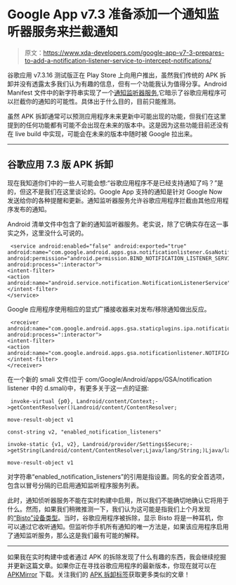 # Google App v7.3 准备添加一个通知监听器服务来拦截通知

> 原文：<https://www.xda-developers.com/google-app-v7-3-prepares-to-add-a-notification-listener-service-to-intercept-notifications/>

谷歌应用 v7.3.16 测试版正在 Play Store 上向用户推出，虽然我们传统的 APK 拆卸并没有透露太多我们认为有趣的信息，但有一个功能我认为值得分享。Android Manifest 文件中的新字符串实现了一个[通知监听器服务](https://developer.android.com/reference/android/service/notification/NotificationListenerService.html),它暗示了谷歌应用程序可以拦截你的通知的可能性。具体出于什么目的，目前只能推测。

虽然 APK 拆卸通常可以预测应用程序未来更新中可能出现的功能，但我们在这里提到的任何功能都有可能不会出现在未来的版本中。这是因为这些功能目前还没有在 live build 中实现，可能会在未来的版本中随时被 Google 拉出来。

* * *

## 谷歌应用 7.3 版 APK 拆卸

现在我知道你们中的一些人可能会想:“谷歌应用程序不是已经支持通知了吗？”是的，但这不是我们在这里谈论的。Google App 支持的通知是针对 Google Now 发送给你的各种提醒和更新。通知监听器服务允许谷歌应用程序拦截由其他应用程序发布的通知。

Android 清单文件中包含了新的通知监听器服务。老实说，除了它确实存在这一事实之外，这里没什么可说的。

```
 <service android:enabled="false" android:exported="true" android:name="com.google.android.apps.gsa.notificationlistener.GsaNotificationListenerService" android:permission="android.permission.BIND_NOTIFICATION_LISTENER_SERVICE" android:process=":interactor">
<intent-filter>
<action android:name="android.service.notification.NotificationListenerService"/>
</intent-filter>
</service> 
```

Google 应用程序使用相应的显式广播接收器来对发布/移除通知做出反应。

```
 <receiver android:name="com.google.android.apps.gsa.staticplugins.ipa.notifications.IpaBroadcastReceiver" android:process=":interactor">
<intent-filter>
<action android:name="com.google.android.apps.gsa.notificationlistener.NOTIFICATION_LISTENER_SERVICE_CONNECTED"/>
</intent-filter>
</receiver> 
```

在一个新的 smali 文件(位于 com/Google/Android/apps/GSA/notification listener 中的 d.smali)中，有更多关于这一点的证据:

```
 invoke-virtual {p0}, Landroid/content/Context;->getContentResolver()Landroid/content/ContentResolver;

move-result-object v1

const-string v2, "enabled_notification_listeners"

invoke-static {v1, v2}, Landroid/provider/Settings$Secure;->getString(Landroid/content/ContentResolver;Ljava/lang/String;)Ljava/lang/String;

move-result-object v1 
```

对字符串“enabled_notification_listeners”的引用是指设置。同名的安全首选项，包含以冒号分隔的已启用通知监听程序服务列表。

此时，通知侦听器服务不能在实时构建中启用，所以我们不能确切地确认它将用于什么。然而，如果我们稍微推测一下，我们认为这可能是指我们上个月发现的[“Bisto”设备类型](https://www.xda-developers.com/google-app-7-0-4-prepares-for-multi-user-hotword-detection-rating-services-and-references-a-device-called-bisto/)。当时，谷歌应用程序被拆除，显示 Bisto 将是一种耳机，你可以通过它收听通知。但监听你手机所有通知的唯一方法是，如果该应用程序启用了通知监听服务，那么这是我们最有可能的解释。

* * *

如果我在实时构建中或者通过 APK 的拆除发现了什么有趣的东西，我会继续挖掘并更新这篇文章。如果你正在寻找谷歌应用程序的最新版本，你现在就可以在 [APKMirror](https://www.apkmirror.com/apk/google-inc/google-search/google-search-7-3-16-release/) 下载。关注我们的 [APK 拆卸标签](https://www.xda-developers.com/tag/apk-teardown/)获取更多类似的文章！
